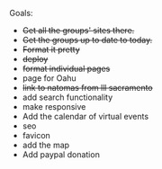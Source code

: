 
Goals:
- ~~Get all the groups' sites there.~~
- ~~Get the groups up to date to today.~~
- ~~Format it pretty~~
- ~~deploy~~
- ~~format individual pages~~
- page for Oahu
- ~~link to natomas from lll sacramento~~
- add search functionality
- make responsive
- Add the calendar of virtual events
- seo
- favicon
- add the map
- Add paypal donation